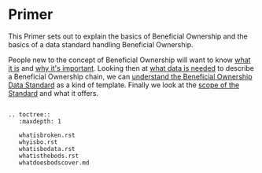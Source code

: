 Primer
======

This Primer sets out to explain the basics of Beneficial Ownership and the basics of a data standard handling Beneficial Ownership.

People new to the concept of Beneficial Ownership will want to know [what it is](whatisbo) and [why it's important](whyisbo). Looking then at [what data is needed](whatisbodata) to describe a Beneficial Ownership chain, we can [understand the Beneficial Ownership Data Standard](whatisthebods) as a kind of template. Finally we look at the [scope of the Standard](whatdoesbodscover) and what it offers.


```eval_rst

.. toctree::
   :maxdepth: 1

   whatisbroken.rst
   whyisbo.rst
   whatisbodata.rst
   whatisthebods.rst
   whatdoesbodscover.md
   

```

